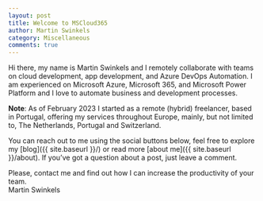 ```yaml
---
layout: post
title: Welcome to MSCloud365
author: Martin Swinkels
category: Miscellaneous
comments: true
---
```


Hi there, my name is Martin Swinkels and I remotely collaborate with teams on cloud development, app development, and Azure DevOps Automation. I am experienced on Microsoft Azure, Microsoft 365, and Microsoft Power Platform and I love to automate business and development processes.

<div class="important">
    <p><strong>Note</strong>: As of February 2023 I started as a remote (hybrid) freelancer, based in Portugal, offering my services throughout Europe, mainly, but not limited to, The Netherlands, Portugal and Switzerland.</p>
</div>

You can reach out to me using the social buttons below, feel free to explore my [blog]({{ site.baseurl }}/) or read more [about me]({{ site.baseurl }}/about). If you’ve got a question about a post, just leave a comment.

Please, contact me and find out how I can increase the productivity of your team.  
Martin Swinkels

<!--
For more instructions head over to the [Jekyll Now repository](https://github.com/barryclark/jekyll-now) on GitHub.
-->
